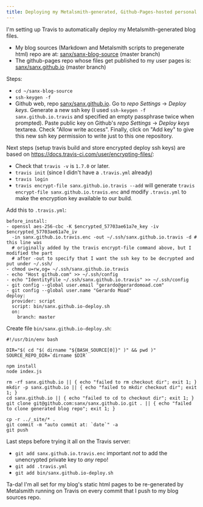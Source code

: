 ```yaml
---
title: Deploying my Metalsmith-generated, Github-Pages-hosted personal blog from the comfort of `git push`
---
```


I'm setting up Travis to automatically deploy my Metalsmith-generated blog files.

*   My blog sources (Markdown and Metalsmith scripts to pregenerate html) repo are at:
    [sanx/sanx-blog-source](https://github.com/sanx/sanx-blog-source) (master branch)
*   The github-pages repo whose files get published to my user pages is:
    [sanx/sanx.github.io](https://github.com/sanx/sanx.github.io) (master branch)

Steps:

*   `cd ~/sanx-blog-source`
*   `ssh-keygen -f `
*   Github web, repo [sanx/sanx.github.io](https://github.com/sanx/sanx.github.io). Go to
    _*repo* Settings_ -> _Deploy keys_. Generate a new ssh key (I used `ssh-keygen -f sanx.github.io.travis`
    and specified an empty passphrase twice when prompted). Paste public key on Github's _*repo* Settings_ -> _Deploy keys_
    textarea. Check "Allow write access". Finally, click on "Add key" to give this new ssh key permission
    to write just to this one repository.

Next steps (setup travis build and store encrypted deploy ssh keys) are based on https://docs.travis-ci.com/user/encrypting-files/:

*   Check that `travis -v` is `1.7.0` or later.
*   `travis init` (since I didn't have a `.travis.yml` already)
*   `travis login`
*   `travis encrypt-file sanx.github.io.travis --add` will generate `travis encrypt-file sanx.github.io.travis.enc`
    and modify `.travis.yml` to make the encryption key available to our build.

Add this to `.travis.yml`:

    before_install:
    - openssl aes-256-cbc -K $encrypted_57703ae61a7e_key -iv $encrypted_57703ae61a7e_iv
      -in sanx.github.io.travis.enc -out ~/.ssh/sanx.github.io.travis -d # this line was
      # originally added by the travis encrypt-file command above, but I modified the part
      # after -out to specify that I want the ssh key to be decrypted and put under ~/.ssh/
    - chmod u=rw,og= ~/.ssh/sanx.github.io.travis
    - echo "Host github.com" >> ~/.ssh/config
    - echo "IdentityFile ~/.ssh/sanx.github.io.travis" >> ~/.ssh/config
    - git config --global user.email "gerardo@gerardomoad.com"
    - git config --global user.name "Gerardo Moad"
    deploy:
      provider: script
      script: bin/sanx.github.io-deploy.sh
      on:
        branch: master


Create file `bin/sanx.github.io-deploy.sh`:

    #!/usr/bin/env bash
    
    DIR="$( cd "$( dirname "${BASH_SOURCE[0]}" )" && pwd )"
    SOURCE_REPO_DIR=`dirname $DIR`
    
    npm install
    node index.js
    
    rm -rf sanx.github.io || { echo "failed to rm checkout dir"; exit 1; }
    mkdir -p sanx.github.io || { echo "failed to mkdir checkout dir"; exit 1; }
    cd sanx.github.io || { echo "failed to cd to checkout dir"; exit 1; }
    git clone git@github.com:sanx/sanx.github.io.git . || { echo "failed to clone generated blog repo"; exit 1; }
    
    cp -r ../_site/* .
    git commit -m "auto commit at: `date`" -a
    git push


Last steps before trying it all on the Travis server:

*   `git add sanx.github.io.travis.enc` important *not* to add the unencrypted private key to *any* repo!
*   `git add .travis.yml`
*   `git add bin/sanx.github.io-deploy.sh`


Ta-da! I'm all set for my blog's static html pages to be re-generated
by Metalsmith running on Travis on every commit that I push to my blog sources repo.
